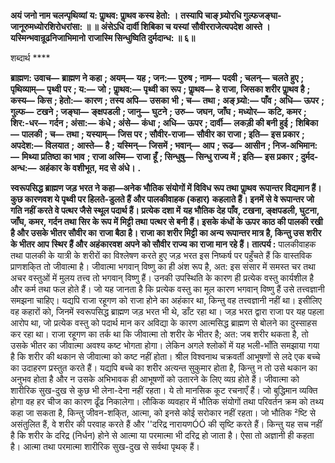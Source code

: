 **अयं जनो नाम चलन्पृथिव्यां** **य: पाॢथव: पाॢथव कस्य हेतो: ।** **तस्यापि चाङ् घ्र्योरधि गुल्फजङ्घा-** **जानूरुमध्योरशिरोधरांसा: ॥ ॥** **अंसेऽधि दार्वी शिबिका च यस्यां** **सौवीरराजेत्यपदेश आस्ते ।** **यस्मिन्भवान्रूढनिजाभिमानो** **राजास्मि सिन्धुष्विति दुर्मदान्ध: ॥ ६॥** 

शब्दार्थ **** 

**ब्राह्मण: उवाच—** **ब्राह्मण ने कहा** **; अयम्—** **यह** **; जन:—** **पुरुष** **; नाम—** **पदवी** **; चलन्—** **चलते हुए** **; पृथिव्याम्—** **पृथ्वी पर** **; य:—** **जो** **; पाॢथव:—** **पृथ्वी का रूप** **; पाॢथव—** **हे राजा, जिसका शरीर पाॢथव है** **; कस्य—** **किस** **; हेतो:—** **कारण** **; तस्य अपि—** **उसका** **भी** **; च—** **तथा** **; अङ् घ्र्यो:—** **पाँव** **; अधि—** **ऊपर** **; गुल्फ—** **टखने** **; जङ्घा—** **ङ्क्षपडली** **; जानु—** **घुटने** **; उरु—** **जघन, जाँघ** **;** **मध्योर—** **कटि, कमर** **; शिर:-धर—** **गर्दन** **; अंसा:—** **कंधे** **; अंसे—** **कंधा** **; अधि—** **ऊपर** **; दार्वी—** **लकड़ी की बनी हुई** **;** **शिबिका—** **पालकी** **; च—** **तथा** **; यस्याम्—** **जिस पर** **; सौवीर-राजा—** **सौवीर का राजा** **; इति—** **इस प्रकार** **; अपदेश:—** **विलयात** **;** **आस्ते—** **है** **; यस्मिन्—** **जिसमें** **; भवान्—** **आप** **; रूढ—** **आसीन** **; निज-अभिमान:—** **मिथ्या प्रतिष्ठा का भाव** **; राजा अस्मि—** **राजा** **हूँ** **; सिन्धुषु—** **सिन्धु राज्य में** **; इति—** **इस प्रकार** **; दुर्मद-अन्ध:—** **अहंकार के वशीभूत, मद से अंधे।** **.** 

**स्वरूपसिद्ध ब्राह्मण जड़ भरत ने कहा—अनेक भौतिक संयोगों में विविध रूप तथा पाॢथव** **रूपान्तर विद्यमान हैं। कुछ कारणवश ये पृथ्वी पर हिलते-डुलते हैं और पालकीवाहक (कहार)** **कहलाते हैं। इनमें से वे रूपान्तर जो गति नहीं करते वे पत्थर जैसे स्थूल पदार्थ हैं। प्रत्येक दशा में** **यह भौतिक देह पाँव, टखना, ङ्क्षपडली, घुटना, जाँघ, कमर, गर्दन तथा सिर के रूप में मिट्टी तथा** **पत्थर से बनी हैं। इसके कंधों के ऊपर काठ की पालकी रखी है और उसके भीतर सौवीर का** **राजा बैठा है। राजा का शरीर मिट्टी का अन्य रूपान्तर मात्र है, किन्तु उस शरीर के भीतर आप** **स्थिर हैं और अहंकारवश अपने को सौवीर राज्य का राजा मान रहे हैं।** **तात्पर्य :** पालकीवाहक तथा पालकी के यात्री के शरीरों का विश्लेषण करते हुए जड़ भरत इस निष्कर्ष पर पहुँचते हैं कि वास्तविक प्राणशकि्त तो जीवात्मा है। जीवात्मा भगवान् विष्णु का ही अंश रूप है, अत: इस संसार में समस्त चर तथा अचर वस्तुओं में मुलय तत्त्व तो भगवान् विष्णु हैं। उनकी उपस्थिति के कारण ही प्रत्येक वस्तु कार्यशील है और कर्म तथा फल होते हैं। जो यह जानता है कि प्रत्येक वस्तु का मूल कारण भगवान् विष्णु हैं उसे तत्त्वज्ञानी समझना चाहिए। यद्यपि राजा रहूगण को राजा होने का अहंकार था, किन्तु वह तत्त्वज्ञानी नहीं था। इसीलिए वह कहारों को, जिनमें स्वरूपसिद्ध ब्राह्मण जड़ भरत भी थे, डाँट रहा था। जड़ भरत द्वारा राजा पर यह पहला आरोप था, जो प्रत्येक वस्तु को पदार्थ मान कर अविद्या के कारण आत्मसिद्ध ब्राह्मण से बोलने का दुस्साहस कर रहा था। राजा रहूगण का तर्क था कि जीवात्मा तो शरीर के भीतर है; अत: जब शरीर थकता है, तो उसके भीतर का जीवात्मा अवश्य कष्ट भोगता होगा। लेकिन अगले श्लोकों में यह भली-भाँति समझाया गया है कि शरीर की थकान से जीवात्मा को कष्ट नहीं होता। श्रील विश्वनाथ चक्रवर्ती आभूषणों से लदे एक बच्चे का उदाहरण प्रस्तुत करते हैं। यद्यपि बच्चे का शरीर अत्यन्त सुकुमार होता है, किन्तु न तो उसे थकान का अनुभव होता है और न उसके अभिभावक ही आभूषणों को उतारने के लिए व्यग्र होते हैं। जीवात्मा को शारीरिक सुख-दुख से कुछ भी लेना-देना नहीं रहता। ये तो मानसिक कूट रचनाएँ हैं। जो बुद्धिमान व्यक्ति होगा वह हर चीज का कारण ढूँढ निकालेगा। लौकिक व्यवहार में भौतिक संयोगों तथा परिवर्तन क्रम को तथ्य कहा जा सकता है, किन्तु जीवन-शकि्त, आत्मा, को इनसे कोई सरोकार नहीं रहता। जो भौतिक ²ष्टि से असंतुलित हैं, वे शरीर की परवाह करते हैं और ''दरिद्र नारायणÓÓ की सृष्टि करते हैं। किन्तु यह सच नहीं है कि शरीर के दरिद्र (निर्धन) होने से आत्मा या परमात्मा भी दरिद्र हो जाता है। ऐसा तो अज्ञानी ही कहता है। आत्मा तथा परमात्मा शारीरिक सुख-दुख से सर्वथा पृथक् हैं।  